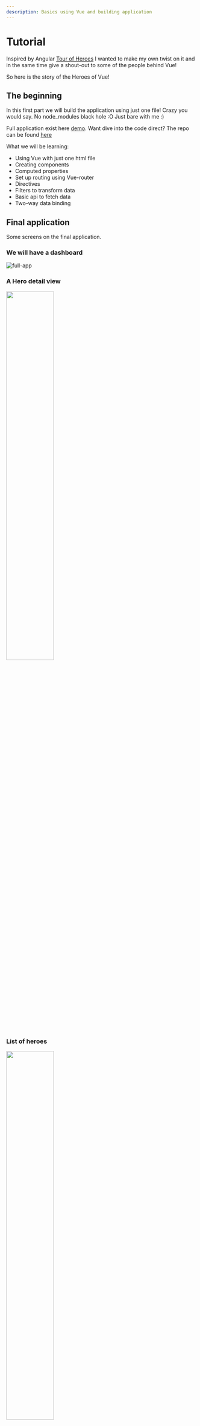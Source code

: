 ```yaml
---
description: Basics using Vue and building application
---
```


# Tutorial

Inspired by Angular [Tour of Heroes](https://angular.io/tutorial#tutorial-tour-of-heroes) I wanted to make my own twist on it and in the same time give a shout-out to some of the people behind Vue!

So here is the story of the Heroes of Vue!

## The beginning

In this first part we will build the application using just one file!
Crazy you would say. No node_modules black hole :O Just bare with me :)

Full application exist here [demo](https://heroes-of-vue.netlify.com/tutorial-parts/full-app.html).
Want dive into the code direct? The repo can be found [here](https://github.com/lindgr3n/heroes-of-vue)

What we will be learning:

* Using Vue with just one html file
* Creating components
* Computed properties
* Set up routing using Vue-router
* Directives
* Filters to transform data
* Basic api to fetch data
* Two-way data binding

## Final application

Some screens on the final application.

### We will have a dashboard

![full-app](./full-app.png)

### A Hero detail view

<img src="./hero-view.png" width="50%" height="auto">

### List of heroes

<img src="./heroes-list.png" width="50%" height="auto">

## Chapter one - Setup

Lets start with creating a single html file. Then we go `npm install` you say?
Nope, no need! As I said lets just use one html file for the full application :)

Lets create our application file.

```bash
mkdir heroes-of-vue
touch heroes-of-vue/index.html
```

Next we create a standard html template and we include Vue using a CDN link.
Starter file is based on [getting started](https://vuejs.org/v2/guide/#Getting-Started)

The Vue guide is excellent to explain how things work.
Open your file in the browser. You should see "Hello heroes".

First part in [part1](https://heroes-of-vue.netlify.com/tutorial-parts/part1.html)

## Chapter two - components

When talking about frontend today you will have a hard time not read about components. Components is the frontends lego bricks to build applications.
So how do we create a component in Vue?

### Creating our First component

Take a quick look at [Component basics](https://vuejs.org/v2/guide/components.html) to get a basic understanding about it.
Then get back and follow along!

Lets make a hero editor component to display information about our heroes!

```js
const HeroDetail = Vue.component('vue-hero-detail', {
        data() {
          return {
            hero: {
                id: 1,
                name: 'Evan You'
            }
          }
        },
        template: `
                  <div>
                    <h2>{{hero.name}} Details</h2>
                    <div><span>id: </span>{{hero.id}}</div>
                  </div>`
      });
```

Here we register our component using `Vue.component` with the tag name `vue-hero-detail` so we later can use it in our application.

Important to remember that global registration of components need to be done before the Vue instance is made.

### Data

[`Data`](https://vuejs.org/v2/guide/instance.html#Data-and-Methods) is where we declare properties used in the component. This properties become reactive. So if a properties changes it will trigger a re-render.

### Template

[Template](https://vuejs.org/v2/guide/syntax.html) is where we declare how the component should look.

Look at [part2](https://heroes-of-vue.netlify.com/tutorial-parts/part2.html) to see it in action.

### Filters to transform data

Would it not look better to show the hero name in uppercase? Could just do `hero.name.toUpperCase()` in the template or in the data object. But then we get some special logic and no possibility to reuse the logic. Also what if we don't want our name to be upperCase?

Instead we can take use of Vues [Filter system](https://vuejs.org/v2/guide/filters.html).

Here we can define a filter on our component.

```js
filters: {
    uppercase: function(value) {
        return value.toUpperCase()
    }
},
```

Then we can update our template to use

```html
<h2>{{hero.name | uppercase}} Details</h2>
```

Look at [part3](https://heroes-of-vue.netlify.com/tutorial-parts/part3.html) to see it in action.

Here we could chain if we like multiple filter together

```js
message | filterA | filterB
```

We also have the ability to register a global filter so we don't need to set it up on the component.

```js
Vue.filter('uppercase', function (value) {
  if (!value) return ''
  return value.toUpperCase()
})
```

## Chapter three - Bindings

Just showing the data is a good start. But to show some data we also need a way to add and edit the data.

First thing that comes in mind is to place a input box and add a event listener on change and save the value for each value entered. This would work just fine. But Vue have a ace up its sleeve. [Two-way data binding!](https://vuejs.org/v2/guide/forms.html)

### Two-way data binding

What is two-way data binding? It's a way to "connect" a value with e.g a input form. Here we make use of Vues v-model.

Lets add a input and hook on v-model

```html
<input v-model="hero.name" placeholder="name"/>
```

Now when we type in our textbox the `hero.name` will automatically update thanks to the v-model!

To know the "magic" behind `v-model` we can do the following

```html
<input
  v-bind:value="hero.name"
  v-on:input="hero.name = $event.target.value"
>
```

This is the same thing as v-model does in the background. So just for exercise lets add a second input without v-model

```html
<input v-model="hero.name" placeholder="name"/>
<input v-bind:value="hero.name" v-on:input="hero.name = $event.target.value" placeholder="name"/>
```

Now you can type in either of the input boxes and the name will update on all tree places! Amazing!

See it in action in [part4](https://heroes-of-vue.netlify.com/tutorial-parts/part4.html)

## Chapter four - Vue magic

One thing that "scares" people that start checking out Vue is the strange element attributes that starts with `v-`.

> Did you notice it in our hero component?

This is nothing to be afraid of and i will try and explain the :fire:power:fire: behind it!

### Vue directives

The thing you seen `v-` is called [directives](https://vuejs.org/v2/guide/syntax.html#Directives). And they have special meaning in Vue. If you are coming from Angular you know it as `ng-`.

Take a quick look at the Vue [directives documentation](https://vuejs.org/v2/guide/syntax.html#Directives) and get back here. Ill wait :)

So lets take it from the beginning. If we go back to the `Two-way data binding` we used something called `v-model` to bind our value to be reactive. In the extra exercise we used `v-bind` to reactively update the html value.

We will get into this more so don't worry if it feels "strange". Personally this was a bit strange for me at first. Now that i have used it for a while it feels "natural".

### Community of Heroes

Vue have the super hero Evan but Vue exist of a community of heroes! So lets add more heroes in [part5](https://heroes-of-vue.netlify.com/tutorial-parts/part5.html)!

First we add a list of heroes that we got from the [Vue team](https://vuejs.org/v2/guide/team.html).

```js
let heroes = [
    { id: 11, name: 'Evan You' },
    { id: 12, name: 'Kazupon' },
    { id: 13, name: 'Guillaume Chau' },
    { id: 14, name: 'Sodatea' },
    { id: 15, name: 'Damian Dulisz' },
    { id: 16, name: 'Katashin' },
    { id: 17, name: 'Eduardo' },
    { id: 18, name: 'Sarah Drasner' },
    { id: 19, name: 'Jinjiang' },
    { id: 20, name: 'Rahul Kadyan' },
    { id: 21, name: 'Pine Wu' },
    { id: 22, name: 'Darek G Wędrychowski' },
    { id: 23, name: 'Michał Sajnóg' },
    { id: 24, name: 'Chris Fritz' },
    { id: 25, name: 'Phan An' },
    { id: 26, name: 'ULIVZ' },
    { id: 27, name: 'Linusborg' },
    { id: 28, name: 'GU Yiling' },
    { id: 29, name: 'Edd Yerburgh' },
    { id: 30, name: 'Pine' }
]
```

Then we can create a new component to show our great heroes!

Lets crate a new component like before named `vue-heroes` that will use our list of heroes.

```js
const Heroes = Vue.component('vue-heroes', {
    data: function () {
        return {
            heroes: heroes
        }
    },

    template: `
            <div>
                <h2>My Heroes</h2>
                <ul class="heroes">
                <div v-for="(hero, index) in heroes" :key="index" >
                    <li>
                        <span class="badge">{{hero.id}}</span> {{hero.name}}
                    </li>
                </div>
                </ul>
            </div>`
});
```

> Hold your horses! Now i see that strange `v-` thing again on my element! `v-for`, `v-model` and `v-bind` What is it? Also i found a typo in `:key="index"`. There should not be a `:` there!

Don't worry all is good. Thats how it looks! As pointed out in [directives](#vue-directives) this is a main point in Vue language.

#### v-for

[v-for](https://vuejs.org/v2/guide/list.html#Mapping-an-Array-to-Elements-with-v-for) is used for looping over elements.

In our heroes component we use it as following:

```html
<div v-for="(hero, index) in heroes" :key="index" >
    <li>
        <span class="badge">{{hero.id}}</span> {{hero.name}}
    </li>
</div>
```

Here we use our array of `heroes` and for each hero we will crate a div with the content. Because our array exist of objects we can access its properties on the defined variable `hero`.

Are you coming from react-land you would do something like this

```js
return (<ul>{
heroes.map((hero, index) =>
    <div key={index}>
        <li>
            <span class="badge">{hero.id}</span> {hero.name}
        </li>
    </div>)
}</ul>)
```

#### v-model

[v-model](https://vuejs.org/v2/guide/components.html#Using-v-model-on-Components) we have already covered in [Two-way-databinding](#two-way-data-binding)

#### v-bind

[v-bind](https://vuejs.org/v2/guide/syntax.html#Arguments) is a way to reactively update the html attribute when the value change.

In our heroes component you notice it in `:key="index"` here we set the key attribute according to the index value. Would we remove the binding we would render `key="index"`instead of `key="0"`

Here you also have the "typo" ;) It's called a shorthand. Will get into that in the next chapter.

## Chapter five - Less is more

Typing all this `v-bind`, `v-on` can be tiring. So shorthands to the rescue!

### Shorthands

[shorthand](https://vuejs.org/v2/guide/syntax.html#Shorthands) to save some typing :)

`v-bind:key` is the same as `:key` as explained above. We also have `v-on:click` that works the same as `@click`!

From the Vue documentation

```html
<!-- full syntax -->
<a v-bind:href="url"> ... </a>

<!-- shorthand -->
<a :href="url"> ... </a>

<!-- shorthand with dynamic argument (2.6.0+) -->
<a :[key]="url"> ... </a>
v-on Shorthand
```

```html
<!-- full syntax -->
<a v-on:click="doSomething"> ... </a>

<!-- shorthand -->
<a @click="doSomething"> ... </a>

<!-- shorthand with dynamic argument (2.6.0+) -->
<a @[event]="doSomething"> ... </a>
```

### Modifiers

Another great thing that we can use is something called [modifiers](https://vuejs.org/v2/guide/events.html#Event-Modifiers)

Recognize this? (From the react [docs](https://reactjs.org/docs/handling-events.html))

```js
function ActionLink() {
  function handleClick(e) {
    e.preventDefault();
    console.log('The link was clicked.');
  }

  return (
    <a href="#" onClick={handleClick}>
      Click me
    </a>
  );
}
```

Would we do the same in Vue it would look like this

```js
Vue.createComponent('action-link', {
    template: `
        <a href="#" @click.prevent="handleClick">
            Click me
        </a>
    `,
    methods: {
        handleClick(event) {
            console.log('The link was clicked.');
        },
    },
})
```

Notice we don't need to handle the `event.preventDefault()` inside our method when we use our `.prevent` modifier :+1:

Checkout the [modifiers](https://vuejs.org/v2/guide/events.html#Event-Modifiers) documentation about more modifiers for both events and key modifiers.

## Chapter six - Let the fun begin

Now that we have the ability to edit our hero and show some more heroes. Lets make some styling to it. Before we start to interact with the application.

### Set up basic style

We will use the `<style>` tag in our html header to append styling to our application. See the result in [part5](https://heroes-of-vue.netlify.com/tutorial-parts/part5.html)

Here i will borrow the same style as used in Angular's "Tour of heroes". Think they did a good job!

In the next version where we will be using `Vue-cli` we will introduce [TailwindCSS](https://tailwindcss.com/) a css framework or rather a css utility library to make more of our own style.

### Selection of our heroes

How fun is it to have a list but we cant do anything with it? Lets add the ability to select our heroes in [part6](https://heroes-of-vue.netlify.com/tutorial-parts/part6.html)!

Lets start by adding a click listener on our list using `@click` (Remember from earlier thats the same as `v-on:click`). To know where we are clicking we get use of the style we added in last part.

So here we use a new value `selectedHero` that we set using our method `onSelect` that will add/remove our selected class.

```html
<ul class="heroes">
    <div v-for="(hero, index) in heroes" :key="index" >
        <li @click="onSelect(hero)" :class="{selected: hero.id === selectedHero.id}" >
            <span class="badge">{{hero.id}}</span> {{hero.name}}
        </li>
    </div>
</ul>
```

So what can we do now? Lets update our detail view with the selected component!

### Show hero details

Currently we have a hard coded hero in our details component. To make it dynamic we need to use something called [props](https://vuejs.org/v2/guide/components-props.html). Take a quick look in the documentation!

In short its how we can pass in our selected hero into our detail component to use.

```js
 props: {
    hero: {
        type: Object,
        default: () => { }
    }
},
data() {
    return {

    }
},
```

Doing this you will notice that our uppercase filter will get broken because value will be undefined.  So we can fix this with a minor check.

```js
uppercase: function (value) {
    if (!value) return '';
    return value.toUpperCase()
}
```

So to make use of the selected component we move our detail component inside our heroes component.

```html
<vue-hero-detail :hero="selectedHero"></vue-hero-detail>
<h2>My Heroes</h2>
```

You will also notice when we select a hero and edit its name we get updates in our list!

### Chapter seven - Vue plugins

Angular talks about something called services. In Vue a good way to do something similar would be to use a [Vue plugin](https://vuejs.org/v2/guide/plugins.html).

So lets build something like that in [part7](https://heroes-of-vue.netlify.com/tutorial-parts/part7.html)!

### Message service

The Angular tutorial adds something called message service used to log what is happening in the application. To make something similar in Vue we can make use of the Vue prototype. And include it in our Vue plugin that contains our api requests also :).

Our message service is just list of messages and two methods to add and clear our messages.

```js
const messageService = new Vue({
    data: function () {
        return {
            messages: [],
        }
    },
    methods: {
        add: function (message) {
            this.messages.push(message)
        },
        clear: function () {
            this.messages = [];
        }
    },
})
```

Here we make a new instance of Vue to make use of Vues reactiveness. So when we call our methods our messages will trigger a re-render.

### Vue plugin

To start creating our plugin we start by crating a empty object. The main thing our plugin needs is a install method. So we can install it using `Vue.use`

```js
const HeroesApi = {};
HeroesApi.install = function (Vue, options) {
  console.log('Plugin installed!)
}

Vue.use(HeroesApi)
```

This is our basic plugin. Running this will print 'Plugin installed!' in the console. In [part8](https://heroes-of-vue.netlify.com/tutorial-parts/part8.html) we will add our api and include our messageService.

## Chapter eight - API

Currently we have a global list of heroes. This works but what if we want to get a updated list? Best way would be to have some kind of api to get our heroes at startup.

### Heroes Api

Our api will consist of five different methods. This methods we store in a parameter `api`. By adding this in our plugin we can expose it by adding it to the prototype chain. That is `Vue.prototype.$heroesApi = api;`

```js
HeroesApi.install = function (Vue, options) {
  const api = {
    getHeroes() {
        return heroes;
    },
    getHero(id) {
        return heroes.find(hero => hero.id == id) || {}
    },
    addHero(name) {
        const maxId = heroes.reduce((max, hero) => max > hero.id ? max : hero.id, -1)
        const heroToAdd = hero({ id: maxId + 1, name });
        heroes.push(heroToAdd)
    },
    deleteHero(hero) {
        heroes = heroes.filter(existingHero => existingHero.id != hero.id)
    },
    search(pattern) {
        return heroes.filter(existingHero => existingHero.name.includes(pattern))
    }
  }
  Vue.prototype.$heroesApi = api;
}
```

Now we can test it by running `Vue.prototype.$heroesApi.getHeroes()` and we can see that it returns our heroes list. In [part9](https://heroes-of-vue.netlify.com/tutorial-parts/part9.html) we will include our message service!

### Message service plugin

Now our plugin is almost ready. Last piece is to include the message service. Remember what we did earlier? Now we can include that instance in our plugin and make use of our methods. So our final plugin will look like

```js
HeroesApi.install = function (Vue, options) {
  const messageService = new Vue({
      data: function () {
          return {
              messages: [],
          }
      },
      methods: {
          add: function (message) {
              this.messages.push(message)
          },
          clear: function () {
              this.messages = [];
          }
      },
  })

  Vue.prototype.$messageService = messageService;


  const api = {
      getHeroes() {
          Vue.prototype.$messageService.add('Fetched heroes')
          return heroes;
      },
      getHero(id) {
          Vue.prototype.$messageService.add('Fetched hero with id: ' + id)
          return heroes.find(hero => hero.id == id) || {}
      },
      addHero(name) {
          const maxId = heroes.reduce((max, hero) => max > hero.id ? max : hero.id, -1)
          const heroToAdd = hero({ id: maxId + 1, name });
          Vue.prototype.$messageService.add('Added hero: ' + heroToAdd)
          heroes.push(heroToAdd)
      },
      deleteHero(hero) {
          Vue.prototype.$messageService.add('Deleted hero with id: ' + hero.id)
          heroes = heroes.filter(existingHero => existingHero.id != hero.id)
      },
      search(pattern) {
          Vue.prototype.$messageService.add('Searching heros with: ' + pattern)
          return heroes.filter(existingHero => existingHero.name.includes(pattern))
      }
  }
  Vue.prototype.$heroesApi = api;
}
```

If you notice from the full-app we did not use a plugin! Adding a plugin here was just to show how one could do it :)

## Chapter nine - Binding it all together

Now the plugin we did would not work outside this page because it uses the global heroes list. What if we refactored and included the heroes in our plugin? Then if we wanted we could use this plugin in any Vue application.

### Refactor the heroes list

Take a moment and see if you can manage to do it. Ill just go and get some :coffee: in the meantime :)

Done? Great! If you just continued reading and just wanted the answer, this is how i did it in [part10](https://heroes-of-vue.netlify.com/tutorial-parts/part10.html)

Fist just move the heroes list and hero object inside our plugin.

```js
HeroesApi.install = function (Vue, options) {
  const hero = function ({ id, name }) {
      return {
          id,
          name
      }
  };

  // From https://vuejs.org/v2/guide/team.html
  let heroes = [
      { id: 11, name: 'Evan You' },
      { id: 12, name: 'Kazupon' },
      { id: 13, name: 'Guillaume Chau' },
      { id: 14, name: 'Sodatea' },
      { id: 15, name: 'Damian Dulisz' },
      { id: 16, name: 'Katashin' },
      { id: 17, name: 'Eduardo' },
      { id: 18, name: 'Sarah Drasner' },
      { id: 19, name: 'Jinjiang' },
      { id: 20, name: 'Rahul Kadyan' },
      { id: 21, name: 'Pine Wu' },
      { id: 22, name: 'Darek G Wędrychowski' },
      { id: 23, name: 'Michał Sajnóg' },
      { id: 24, name: 'Chris Fritz' },
      { id: 25, name: 'Phan An' },
      { id: 26, name: 'ULIVZ' },
      { id: 27, name: 'Linusborg' },
      { id: 28, name: 'GU Yiling' },
      { id: 29, name: 'Edd Yerburgh' },
      { id: 30, name: 'Pine' }
  ].map(hero);
// ...
}
```

If you run the application now it will totally break! :fire: That is because our components no longer have access to the heroes variable. :(

To fix this we can use the power of our plugin :)

Remember the name in our plugin for exposing our api? `Vue.prototype.$heroesApi = api;`

### Refactor heroes component

So the thing we can do is to refactor our `<vue-heroes>` component to use our api instead of using the global variable.

```js
data: function () {
    return {
        heroes: [],
        selectedHero: {}
    }
},
mounted: function () {
    this.heroes = this.$heroesApi.getHeroes()
},
```

Now when you reload the application it should work as before! Also we now have a working message service! in [part11](https://heroes-of-vue.netlify.com/tutorial-parts/part11.html) we will create a new component so you can see it in action.

## Chapter ten - Messages

Now with our plugin and message service api we need a way to display its data.

### Message service component

Give it a shot and try and implement your own `vue-message-service` component and include it in our app template.

You will need to:

* Get the list from our plugin
* Loop over the messages and show the content.
* (bonus) add a button to clear the messages

Brb getting some more :coffee:!

So did you manage? :)

Here is how i did my implementation

```js
Vue.component('vue-message-service', {
    computed: {
        messageService() {
            return this.$messageService
        }
    },
    template: `
            <div v-if="messageService.messages.length">
                <h2>Messages</h2>
                <button class="clear" @click="messageService.clear()">clear</button>
                <div v-for='message in messageService.messages'> {{message}} </div>
            </div>`
})
```

Currently you will only see one message because we are only trigging the fetch inside our `vue-heroes`component. If you would like to try you can open the developer tools in the browser and type `Vue.prototype.$heroesApi.getHeroes()` in the console.

Notice the `vue-message-service` component should update its list.

## Chapter eleven - Time to move

Currently we have everything rendering in our app template. But what if we added a dashboard? We would start to get a lot of information in the same place.

We would like the dashboard and list of heroes be rendered by themself and the when clicking a hero its detail view will open. Here we can use [vue-router](https://router.vuejs.org/) Lets set up our routes in [part12](https://heroes-of-vue.netlify.com/tutorial-parts/part12.html)

### Routing

First we need to include vue router in the `head`.

```html
<script src="https://unpkg.com/vue-router/dist/vue-router.js"></script>
```

Lets start by creating our routes

```js
const routes = [
  { path: '/dashboard', component: Dashboard },
  { path: '/heroes', component: Heroes },
  { path: '/hero/:id', component: HeroDetail }
]
```

Here we define that calling `http://locahost/dashboard` will render Dashboard component. `/heroes` our Heroes component.

Next we create our router

```js
const router = new VueRouter({
    routes // short for `routes: routes`
})
```

Last we inject our router to the Vue instance.

```js
var app = new Vue({
    router,
    el: '#app',
    data: {
        hello: 'Hello heroes!'
    }
});
```

### Dashboard component

Last thing we need to create is the Dashboard component where we show the top 5 heroes.

```js
const Dashboard = Vue.component('vue-dashboard', {
    data() {
        return {
            heroes: []
        }
    },
    mounted: function () {
        this.heroes = api.getHeroes().slice(0, 5)

    },
    template: `
            <div style="display: flex; flex-direction: column;" >
                <h3>Top Heroes</h3>
                <div class="grid grid-pad">
                <div v-for="(hero, index) in heroes" class="col-1-4" :key="index" >
                    <div class="module hero">
                    <h4>{{hero.name}}</h4>
                    </div>
                </div>
                </div>
            </div>`
});
```

To show it we add it to our main template.

```html
<div id="app" class="p-8">
      <h1 class="text-blue-500 text-3xl">{{ hello }}</h1>
      <vue-dashboard></vue-dashboard>
      <vue-message-service></vue-message-service>
      <vue-heroes></vue-heroes>
  </div>
```

Well that did not look pretty. Let add some style for it.

Now we have a router but it don't really do anything yet. This we will fix in [part13](https://heroes-of-vue.netlify.com/tutorial-parts/part13.html)

## Chapter twelve - Change our view

To make use of the power vue-router gives we need to use a element called `<router-view>` This will render the component our routes point at. So calling `http://localhost:3000/dashboard` will make the `<router-view>` render our `Dashboard` component.

### Router-view

So lets update our app template by including our `<router-view>` And also add links to be able to switch between the dashboard and our heroes list.

```html
<div id="app" class="p-8">
    <h1>{{title}}</h1>
    <nav>
        <router-link to="/dashboard">Dashboard</router-link>
        <router-link to="/heroes">Heroes</router-link>
    </nav>
    <router-view></router-view>
    <vue-message-service></vue-message-service>
</div>
```

Running the application now we can move between our two components :)
To make it look a bit better we add some more style for our links.

Getting close to the final-app!

Things we are missing is:

* Adding more heroes
* Searching heroes

Lets get going on that in [part14](https://heroes-of-vue.netlify.com/tutorial-parts/part14.html)

## Chapter thirteen - Increase the community

So now we can display and edit heroes. Lets add the ability to add more heroes!

### Creating heroes

Lets add a input above our heros list to add more heroes.

```html
<div>
    <label>Hero name:
        <input v-model="heroToAdd" />
    </label>
    <!-- (click) passes input value to add() and then clears the input -->
    <button @click="addHero(heroToAdd)">
        add
    </button>
</div>
```

To make this work we make use of a v-model on our input to store the hero name. Then we add a method `addHero` that will add the new hero to our list.

Lets add one more thing while we are on our heroes list. Removing heroes from the list.

### Removing heroes

Could happen that we make a type when we add a hero so we should be able to remove items from the list we add a button on our list items.

```html
<button class="delete" title="delete hero" @click.prevent="deleteHero(hero)">x</button>
```

and we need to add the method `deleteHero` that will call our api to remove the selected hero.

Starting to look good! In [part15](https://heroes-of-vue.netlify.com/tutorial-parts/part15.html) we will add the ability to search for heroes.

## Chapter fourteen - Finding the one

Lets add the ability to search for specific heroes.

### Hero search

First thing to do is to update our api to handle search.

```js
search(pattern) {
    Vue.prototype.$messageService.add('Searching heros with: ' + pattern)
    return heroes.filter(existingHero => existingHero.name.includes(pattern))
}
```

This is a very basic search functionality but it works :)

Next we create a search component. Start with the base.

```js
Vue.component('vue-hero-search', {
    data() {
        return {
            search: '',
            heroes: []
        }
    },
    methods: {},
    template: ``
})
```

Next our template

```html
<div id="search-component">
    <h4>Hero Search</h4>

    <input id="search-box" v-model="search" @input="fetchHeros" />

    <ul class="search-result">
        <li v-for="hero in heroes" :key="hero.id" >
            <router-link :to="'/hero/'+hero.id">
            {{hero.name}}
            </router-link>
        </li>
    </ul>
</div>
```

And last we add the search method

```js
fetchHeros() {
    if (!this.search) {
        this.heroes = [];
    } else {
        this.heroes = this.$heroesApi.search(this.search)
    }
}
```

Then we can add our search component in our dashboard.

```html
<div style="display: flex; flex-direction: column;" >
    <h3>Top Heroes</h3>
    <div class="grid grid-pad">
        <div v-for="(hero, index) in heroes" class="col-1-4" :key="index" >
            <div class="module hero">
              <h4>{{hero.name}}</h4>
            </div>
        </div>
    </div>
    <vue-hero-search></vue-hero-search>
</div>
```

Try typing into the search box, It will automatically update the list of matching heroes!

Remember we create a `vue-hero-detail` component in the beginning? Currently we have setup up a route to it when calling `/hero/:id`. The `:id` here is the id of the hero. So calling `http://localhost:3000/hero/11` would return `Evan You`.

But that wont work yet... That is something we will fix in [part16](https://heroes-of-vue.netlify.com/tutorial-parts/part16.html) of the tutorial!

## Chapter sixteen - A way back

Currently we don't have any way to link between routes. Here we can make use of Vue routers `<router-link>` component to move between routes.

### Route links component

The important part of `router-link` is the `to` attribute. It says what route we want to go to when clicking the link.

```html
<nav>
    <router-link to="/dashboard">Dashboard</router-link>
    <router-link to="/heroes">Heroes</router-link>
</nav>
```

So where would it be nice to have a router-link?

* When selecting a hero in heroes list
* Dashboard heroes
* Search results

So lets fix that!

Starting with our `<vue-heroes-search>`

```html
<router-link v-for="(hero, index) in heroes" :key="index" :to="'/hero/'+hero.id" >
    <li @click="onSelect(hero)" :class="{selected: hero.id === selectedHero.id}" >
        <span class="badge">{{hero.id}}</span> {{hero.name}}
        <button class="delete" title="delete hero" @click.prevent="deleteHero(hero)">x</button>
    </li>
</router-link>
```

Lets try if it works!

```bash
[Vue warn]: Error in render: "TypeError: Cannot read property 'name' of undefined"
found in

---> <VueHeroDetail>
```

Ops, what happened there? Did we enter something wrong? Lets check the component it references to in the error message. Our `HeroDetail` and how we use the prop name.

> How do we send a prop when using a router-link?

Here we can see that we are sending in our hero as prop. Now you wonder, how do we send a prop when using a router-link? Good question!

Here we have two ways to manage to get the hero when mounting our `vue-hero-detail`.

### Using route params

We could get the params from the url when our component mount. But then we need to move or hero prop to our data. Or we could make a local variable that gets its value from prop or from mounter.

```js
data() {
  return {
    hero: {}
  }
},
mounted: function () {
  this.hero = api.getHero(this.$route.params.id)
},
```

That works! But now we have made our detail component stuck to be needed to get its hero id from route params! Best would be if we could still pass the hero id in as prop to make it more self contained. Lets see how we could do that in [part17](https://heroes-of-vue.netlify.com/tutorial-parts/part17.html)

### Using route props

The approach we can take is the one described in [Passing Props to Route Components](https://router.vuejs.org/guide/essentials/passing-props.html#passing-props-to-route-components)

To make this work we refactor our props to take a id.

```js
props: {
    id: {
        type: String,
        default: ''
    }
}
```

Then we can update our mount to use the passed id instead.

```js
mounted: function () {
    this.hero = this.$heroesApi.getHero(this.id)
}
```

Now refresh and it should still work! And now we have the ability to reuse the component as ordinary component `<vue-hero-detail id="11" ></vue-hero-detail>`

Now we can fix the last two components `<vue-dashboard>` and `<vue-hero-search>`.

```html
<router-link v-for="(hero, index) in heroes" class="col-1-4" :key="index" :to="'hero/'+hero.id" >
    <div class="module hero">
    <h4>{{hero.name}}</h4>
    </div>
</router-link>
```

```html
<router-link :to="'/hero/'+hero.id">
    {{hero.name}}
</router-link>
```

Now try and update a heroes name and you will see it updates in the dashboard, heroes list, search list and detail header!

## Chapter seventeen - The end

Lets check our goals we set at the beginning. Have we manage to cover all the pieces?

* [x] Using Vue using just one html file
* [x] Creating components
* [x] Computed properties
* [x] Set up routing using Vue-router
* [x] Directives
* [x] Filters to transform data
* [x] Basic api to fetch data
* [x] Two-way data binding

I hope you feel like you have learned something and also that you can check all the boxes :)

Thats all for now. In the next tutorial we are going to rebuild this application using `vue-cli`! Where we will focus more on component separation and testing!

I hope to see you there! until next time. Happy coding! "Build small, build a lot!"
